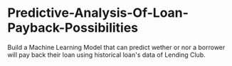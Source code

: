 # Predictive-Analysis-Of-Loan-Payback-Possibilities
Build a Machine Learning Model that can predict wether or nor a borrower will pay back their loan using historical loan's data of Lending Club.

